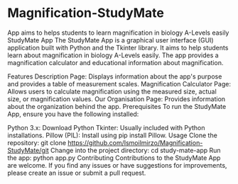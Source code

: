 # Magnification-StudyMate
App aims to helps students to learn magnification in biology A-Levels easily
StudyMate App
The StudyMate App is a graphical user interface (GUI) application built with Python and the Tkinter library. It aims to help students learn about magnification in biology A-Levels easily. The app provides a magnification calculator and educational information about magnification.

Features
Description Page: Displays information about the app's purpose and provides a table of measurement scales.
Magnification Calculator Page: Allows users to calculate magnification using the measured size, actual size, or magnification values.
Our Organisation Page: Provides information about the organization behind the app.
Prerequisites
To run the StudyMate App, ensure you have the following installed:

Python 3.x: Download Python
Tkinter: Usually included with Python installations.
Pillow (PIL): Install using pip install Pillow.
Usage
Clone the repository:
git clone https://github.com/Ismoilmirzo/Magnification-StudyMate/git
Change into the project directory:
cd study-mate-app
Run the app:
python app.py
Contributing
Contributions to the StudyMate App are welcome. If you find any issues or have suggestions for improvements, please create an issue or submit a pull request.


